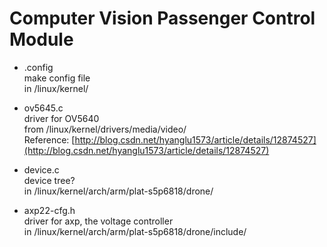 # Computer Vision Passenger Control Module

* .config  
make config file  
in /linux/kernel/

* ov5645.c  
driver for OV5640  
from /linux/kernel/drivers/media/video/  
Reference: [http://blog.csdn.net/hyanglu1573/article/details/12874527](http://blog.csdn.net/hyanglu1573/article/details/12874527)


* device.c  
device tree?  
in /linux/kernel/arch/arm/plat-s5p6818/drone/

* axp22-cfg.h  
driver for axp, the voltage controller  
in /linux/kernel/arch/arm/plat-s5p6818/drone/include/

